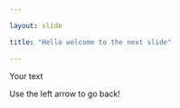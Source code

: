 ```yaml
---

layout: slide

title: "Hello welcome to the next slide"

---
```


Your text

Use the left arrow to go back!
